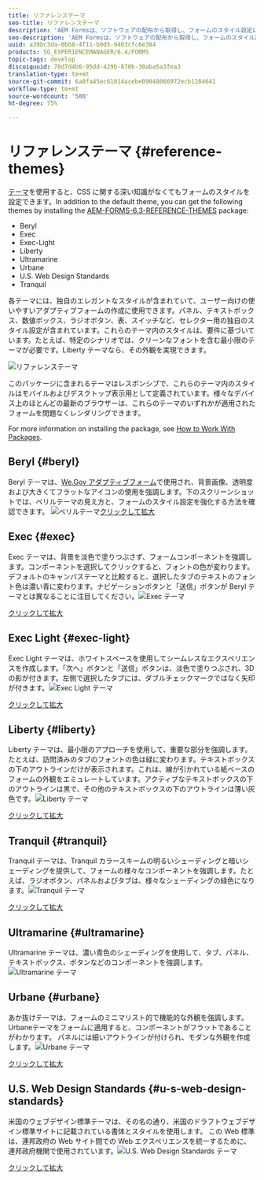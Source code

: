 ```yaml
---
title: リファレンステーマ
seo-title: リファレンステーマ
description: 'AEM Formsは、ソフトウェアの配布から取得し、フォームのスタイル設定に使用できるアダプティブフォームテーマを提供しています。 '
seo-description: 'AEM Formsは、ソフトウェアの配布から取得し、フォームのスタイル設定に使用できるアダプティブフォームテーマを提供しています。 '
uuid: a39bc3da-0bb8-4f11-b0d5-9403cfc6e384
products: SG_EXPERIENCEMANAGER/6.4/FORMS
topic-tags: develop
discoiquuid: 78d7d4b6-95dd-429b-870b-30aba5a3fea3
translation-type: tm+mt
source-git-commit: 6a8fa45ec61014acebe09048066972ecb1284641
workflow-type: tm+mt
source-wordcount: '580'
ht-degree: 75%

---
```



# リファレンステーマ {#reference-themes}

[テーマ](/help/forms/using/themes.md)を使用すると、CSS に関する深い知識がなくてもフォームのスタイルを設定できます。In addition to the default theme, you can get the following themes by installing the [AEM-FORMS-6.3-REFERENCE-THEMES](https://www.adobeaemcloud.com/content/marketplace/marketplaceProxy.html?packagePath=/content/companies/public/adobe/packages/cq630/fd/AEM-FORMS-6.3-REFERENCE-THEMES) package:

* Beryl
* Exec
* Exec-Light
* Liberty
* Ultramarine
* Urbane
* U.S. Web Design Standards
* Tranquil

各テーマには、独自のエレガントなスタイルが含まれていて、ユーザー向けの使いやすいアダプティブフォームの作成に使用できます。パネル、テキストボックス、数値ボックス、ラジオボタン、表、スイッチなど、セレクター用の独自のスタイル設定が含まれています。これらのテーマ内のスタイルは、要件に基づいています。たとえば、特定のシナリオでは、クリーンなフォントを含む最小限のテーマが必要です。Liberty テーマなら、その外観を実現できます。

![リファレンステーマ](assets/ref-themes.png)

このパッケージに含まれるテーマはレスポンシブで、これらのテーマ内のスタイルはモバイルおよびデスクトップ表示用として定義されています。様々なデバイス上のほとんどの最新のブラウザーは、これらのテーマのいずれかが適用されたフォームを問題なくレンダリングできます。

For more information on installing the package, see [How to Work With Packages](/help/sites-administering/package-manager.md).

## Beryl {#beryl}

Beryl テーマは、[We.Gov アダプティブフォーム](/help/forms/using/gov-reference-site-walkthrough.md)で使用され、背景画像、透明度および大きくてフラットなアイコンの使用を強調します。下のスクリーンショットでは、ベリルテーマの見え方と、フォームのスタイル設定を強化する方法を確認できます。
![ベリルテーマ](assets/beryl.png)[クリックして拡大](assets/beryl-1.png)

## Exec {#exec}

Exec テーマは、背景を淡色で塗りつぶさず、フォームコンポーネントを強調します。コンポーネントを選択してクリックすると、フォントの色が変わります。デフォルトのキャンバステーマと比較すると、選択したタブのテキストのフォント色は濃い青に変わります。ナビゲーションボタンと「送信」ボタンが Beryl テーマとは異なることに注目してください。![Exec テーマ](assets/exec.png)

[クリックして拡大](assets/exec-1.png)

## Exec Light {#exec-light}

Exec Light テーマは、ホワイトスペースを使用してシームレスなエクスペリエンスを作成します。「次へ」ボタンと「送信」ボタンは、淡色で塗りつぶされ、3D の影が付きます。左側で選択したタブには、ダブルチェックマークではなく矢印が付きます。![Exec Light テーマ](assets/exec-light.png)

[クリックして拡大](assets/exec-light-1.png)

## Liberty {#liberty}

Liberty テーマは、最小限のアプローチを使用して、重要な部分を強調します。たとえば、訪問済みのタブのフォントの色は緑に変わります。テキストボックスの下のアウトラインだけが表示されます。これは、線が引かれている紙ベースのフォームの外観をエミュレートしています。アクティブなテキストボックスの下のアウトラインは黒で、その他のテキストボックスの下のアウトラインは薄い灰色です。![Liberty テーマ](assets/liberty.png)

[クリックして拡大](assets/liberty-1.png)

## Tranquil {#tranquil}

Tranquil テーマは、Tranquil カラースキームの明るいシェーディングと暗いシェーディングを提供して、フォームの様々なコンポーネントを強調します。たとえば、ラジオボタン、パネルおよびタブは、様々なシェーディングの緑色になります。![Tranquil テーマ](assets/tranquil.png)

[クリックして拡大](assets/tranquil-1.png)

## Ultramarine {#ultramarine}

Ultramarine テーマは、濃い青色のシェーディングを使用して、タブ、パネル、テキストボックス、ボタンなどのコンポーネントを強調します。![Ultramarine テーマ](assets/ultramarine.png)

## Urbane {#urbane}

あか抜けテーマは、フォームのミニマリスト的で機能的な外観を強調します。 Urbaneテーマをフォームに適用すると、コンポーネントがフラットであることがわかります。 パネルには細いアウトラインが付けられ、モダンな外観を作成します。![Urbane テーマ](assets/urbane.png)

[クリックして拡大](assets/urbane-1.png)

## U.S. Web Design Standards {#u-s-web-design-standards}

米国のウェブデザイン標準テーマは、その名の通り、米国のドラフトウェブデザイン標準サイトに記載されている書体とスタイルを使用します。 この Web 標準は、連邦政府の Web サイト間での Web エクスペリエンスを統一するために、連邦政府機関で使用されています。![U.S. Web Design Standards テーマ](assets/us-web-standards.png)

[クリックして拡大](assets/usgov.png)